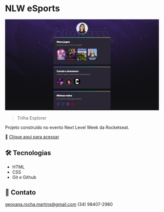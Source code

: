 # NLW eSports

![preview](.github/preview.png)

> Trilha Explorer

Projeto construído no evento Next Level Week da Rocketseat.


🔗 [Clique aqui para acessar](https://geovanarochamp.github.io/nlw-esports-explorer/)

## 🛠️ Tecnologias

- HTML
- CSS
- Git e Github

## 📲 Contato

geovana.rocha.martins@gmail.com
(34) 98407-2980
